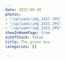 ```yaml
---
date: 2022-09-20
photos:
- "/uploads/img_2427.JPG"
- "/uploads/img_2425.JPG"
- "/uploads/img_2423.JPG"
showInHomePage: true
outOfStock: false
title: The green box
categories: []

---
```

